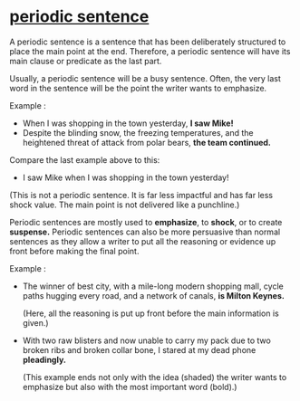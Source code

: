# [periodic sentence](https://www.grammar-monster.com/glossary/periodic_sentence.htm)

A periodic sentence is a sentence that has been deliberately structured to place the main point at the end.
Therefore, a periodic sentence will have its main clause or predicate as the last part.

Usually, a periodic sentence will be a busy sentence.
Often, the very last word in the sentence will be the point the writer wants to emphasize.

Example :
- When I was shopping in the town yesterday, **I saw Mike!**
- Despite the blinding snow, the freezing temperatures, and the heightened threat of attack from polar bears, **the team continued.**

Compare the last example above to this:
- I saw Mike when I was shopping in the town yesterday!

(This is not a periodic sentence. It is far less impactful and has far less shock value. The main point is not delivered like a punchline.)

Periodic sentences are mostly used to **emphasize**, to **shock**, or to create **suspense.**
Periodic sentences can also be more persuasive than normal sentences as they allow
a writer to put all the reasoning or evidence up front before making the final point.

Example :
- The winner of best city, with a mile-long modern shopping mall, cycle paths hugging every road, and a network of canals, **is Milton Keynes.**

	(Here, all the reasoning is put up front before the main information is given.)

- With two raw blisters and now unable to carry my pack due to two broken ribs and broken collar bone, I stared at my dead phone **pleadingly.**

	(This example ends not only with the idea (shaded) the writer wants to emphasize but also with the most important word (bold).)

